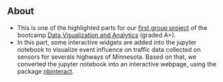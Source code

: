 ## About
   - This is one of the highlighted parts for our [first group project](https://github.com/Dkreitzer/Team_streprogen_Project1) of 
   the bootcamp [Data Visualization and Analytics](https://bootcamp.umn.edu/data/landing%20full/) (graded A+).
   - In this part, some interactive widgets are added into the jupyter notebook to visualize event influence on traffic data collected 
   on sensors for severals highways of Minnesota. Based on that, we converted the jupyter notebook into an interactive webpage, using the package
   [nbinteract](https://www.nbinteract.com/).


